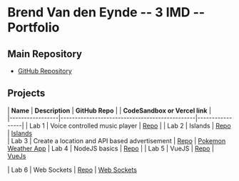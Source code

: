 # Brend Van den Eynde -- 3 IMD -- Portfolio

## Main Repository
- [GitHub Repository](https://github.com/BrendVandenEynde/dev5-portfolios-2023.git)

## Projects

| **Name**        | **Description**                                | **GitHub Repo** |                | **CodeSandbox or Vercel link** |       
|-----------------|-----------------------------------------------|-----------------|
| Lab 1           | Voice controlled music player                | [Repo](https://github.com/GlennVinck/dev5-lab1.git) | 
| Lab 2           | Islands                 | [Repo](https://github.com/BrendVandenEynde/dev5_Lab2-Lego-Islands.git)        |    [Islands](https://codesandbox.io/p/github/BrendVandenEynde/dev5_Lab2-Lego-Islands/main?embed=1&file=%2F.codesandbox%2Ftasks.json&layout=%257B%2522sidebarPanel%2522%253A%2522EXPLORER%2522%252C%2522rootPanelGroup%2522%253A%257B%2522direction%2522%253A%2522horizontal%2522%252C%2522contentType%2522%253A%2522UNKNOWN%2522%252C%2522type%2522%253A%2522PANEL_GROUP%2522%252C%2522id%2522%253A%2522ROOT_LAYOUT%2522%252C%2522panels%2522%253A%255B%257B%2522type%2522%253A%2522PANEL_GROUP%2522%252C%2522contentType%2522%253A%2522UNKNOWN%2522%252C%2522direction%2522%253A%2522vertical%2522%252C%2522id%2522%253A%2522clpy3igee00073j6fbvrtk82t%2522%252C%2522sizes%2522%253A%255B70%252C30%255D%252C%2522panels%2522%253A%255B%257B%2522type%2522%253A%2522PANEL_GROUP%2522%252C%2522contentType%2522%253A%2522EDITOR%2522%252C%2522direction%2522%253A%2522horizontal%2522%252C%2522id%2522%253A%2522EDITOR%2522%252C%2522panels%2522%253A%255B%257B%2522type%2522%253A%2522PANEL%2522%252C%2522contentType%2522%253A%2522EDITOR%2522%252C%2522id%2522%253A%2522clpy3iged00023j6f8ov3qfdy%2522%257D%255D%257D%252C%257B%2522type%2522%253A%2522PANEL_GROUP%2522%252C%2522contentType%2522%253A%2522SHELLS%2522%252C%2522direction%2522%253A%2522horizontal%2522%252C%2522id%2522%253A%2522SHELLS%2522%252C%2522panels%2522%253A%255B%257B%2522type%2522%253A%2522PANEL%2522%252C%2522contentType%2522%253A%2522SHELLS%2522%252C%2522id%2522%253A%2522clpy3iged00043j6flsk6pjus%2522%257D%255D%252C%2522sizes%2522%253A%255B100%255D%257D%255D%257D%252C%257B%2522type%2522%253A%2522PANEL_GROUP%2522%252C%2522contentType%2522%253A%2522DEVTOOLS%2522%252C%2522direction%2522%253A%2522vertical%2522%252C%2522id%2522%253A%2522DEVTOOLS%2522%252C%2522panels%2522%253A%255B%257B%2522type%2522%253A%2522PANEL%2522%252C%2522contentType%2522%253A%2522DEVTOOLS%2522%252C%2522id%2522%253A%2522clpy3iged00063j6fiplsu2tv%2522%257D%255D%252C%2522sizes%2522%253A%255B100%255D%257D%255D%252C%2522sizes%2522%253A%255B40%252C60%255D%257D%252C%2522tabbedPanels%2522%253A%257B%2522clpy3iged00023j6f8ov3qfdy%2522%253A%257B%2522id%2522%253A%2522clpy3iged00023j6f8ov3qfdy%2522%252C%2522activeTabId%2522%253A%2522clpy3mn0t00i13j6fk9crw11y%2522%252C%2522tabs%2522%253A%255B%257B%2522type%2522%253A%2522FILE%2522%252C%2522filepath%2522%253A%2522%252F.codesandbox%252Ftasks.json%2522%252C%2522id%2522%253A%2522clpy3mn0t00i13j6fk9crw11y%2522%252C%2522mode%2522%253A%2522permanent%2522%252C%2522state%2522%253A%2522IDLE%2522%257D%255D%257D%252C%2522clpy3iged00063j6fiplsu2tv%2522%253A%257B%2522id%2522%253A%2522clpy3iged00063j6fiplsu2tv%2522%252C%2522tabs%2522%253A%255B%257B%2522id%2522%253A%2522clpy3iged00053j6fckr4juya%2522%252C%2522mode%2522%253A%2522permanent%2522%252C%2522type%2522%253A%2522TASK_PORT%2522%252C%2522taskId%2522%253A%2522start%2522%252C%2522port%2522%253A5000%252C%2522path%2522%253A%2522%252F%2523%2522%257D%255D%252C%2522activeTabId%2522%253A%2522clpy3iged00053j6fckr4juya%2522%257D%252C%2522clpy3iged00043j6flsk6pjus%2522%253A%257B%2522tabs%2522%253A%255B%257B%2522id%2522%253A%2522clpy3iged00033j6fgrgnjvr5%2522%252C%2522mode%2522%253A%2522permanent%2522%252C%2522type%2522%253A%2522TASK_LOG%2522%252C%2522taskId%2522%253A%2522start%2522%257D%255D%252C%2522id%2522%253A%2522clpy3iged00043j6flsk6pjus%2522%252C%2522activeTabId%2522%253A%2522clpy3iged00033j6fgrgnjvr5%2522%257D%257D%252C%2522showDevtools%2522%253Atrue%252C%2522showShells%2522%253Atrue%252C%2522showSidebar%2522%253Atrue%252C%2522sidebarPanelSize%2522%253A15%257D)  
| Lab 3           | Create a location and API based advertisement                   | [Repo](https://github.com/BrendVandenEynde/dev5_Lab3.git)       |  [Pokemon Weather App](https://dev5-lab3-sand.vercel.app/)
| Lab 4           | NodeJS basics                     | [Repo](https://github.com/BrendVandenEynde/dev5_lab4.git)        | 
| Lab 5           | VueJS                | [Repo](https://github.com/BrendVandenEynde/Development5_Labo5.git)        | [VueJs](https://codesandbox.io/p/github/BrendVandenEynde/Development5_Labo5/main?layout=%257B%2522sidebarPanel%2522%253A%2522EXPLORER%2522%252C%2522rootPanelGroup%2522%253A%257B%2522direction%2522%253A%2522horizontal%2522%252C%2522contentType%2522%253A%2522UNKNOWN%2522%252C%2522type%2522%253A%2522PANEL_GROUP%2522%252C%2522id%2522%253A%2522ROOT_LAYOUT%2522%252C%2522panels%2522%253A%255B%257B%2522type%2522%253A%2522PANEL_GROUP%2522%252C%2522contentType%2522%253A%2522UNKNOWN%2522%252C%2522direction%2522%253A%2522vertical%2522%252C%2522id%2522%253A%2522clpy3xskf00063j6fs2x74g87%2522%252C%2522sizes%2522%253A%255B70%252C30%255D%252C%2522panels%2522%253A%255B%257B%2522type%2522%253A%2522PANEL_GROUP%2522%252C%2522contentType%2522%253A%2522EDITOR%2522%252C%2522direction%2522%253A%2522horizontal%2522%252C%2522id%2522%253A%2522EDITOR%2522%252C%2522panels%2522%253A%255B%257B%2522type%2522%253A%2522PANEL%2522%252C%2522contentType%2522%253A%2522EDITOR%2522%252C%2522id%2522%253A%2522clpy3xskf00023j6f5i0kmqni%2522%257D%255D%257D%252C%257B%2522type%2522%253A%2522PANEL_GROUP%2522%252C%2522contentType%2522%253A%2522SHELLS%2522%252C%2522direction%2522%253A%2522horizontal%2522%252C%2522id%2522%253A%2522SHELLS%2522%252C%2522panels%2522%253A%255B%257B%2522type%2522%253A%2522PANEL%2522%252C%2522contentType%2522%253A%2522SHELLS%2522%252C%2522id%2522%253A%2522clpy3xskf00043j6f4bhr5hkm%2522%257D%255D%252C%2522sizes%2522%253A%255B100%255D%257D%255D%257D%252C%257B%2522type%2522%253A%2522PANEL_GROUP%2522%252C%2522contentType%2522%253A%2522DEVTOOLS%2522%252C%2522direction%2522%253A%2522vertical%2522%252C%2522id%2522%253A%2522DEVTOOLS%2522%252C%2522panels%2522%253A%255B%257B%2522type%2522%253A%2522PANEL%2522%252C%2522contentType%2522%253A%2522DEVTOOLS%2522%252C%2522id%2522%253A%2522clpy3xskf00053j6f82krm8sv%2522%257D%255D%252C%2522sizes%2522%253A%255B100%255D%257D%255D%252C%2522sizes%2522%253A%255B42.39288943611844%252C57.60711056388156%255D%257D%252C%2522tabbedPanels%2522%253A%257B%2522clpy3xskf00023j6f5i0kmqni%2522%253A%257B%2522id%2522%253A%2522clpy3xskf00023j6f5i0kmqni%2522%252C%2522tabs%2522%253A%255B%255D%257D%252C%2522clpy3xskf00053j6f82krm8sv%2522%253A%257B%2522id%2522%253A%2522clpy3xskf00053j6f82krm8sv%2522%252C%2522activeTabId%2522%253A%2522clpy3yby200fk3j6fti02y75a%2522%252C%2522tabs%2522%253A%255B%257B%2522type%2522%253A%2522TASK_PORT%2522%252C%2522taskId%2522%253A%2522dev%2522%252C%2522port%2522%253A5173%252C%2522id%2522%253A%2522clpy3yby200fk3j6fti02y75a%2522%252C%2522mode%2522%253A%2522permanent%2522%252C%2522path%2522%253A%2522%252F%2522%257D%255D%257D%252C%2522clpy3xskf00043j6f4bhr5hkm%2522%253A%257B%2522id%2522%253A%2522clpy3xskf00043j6f4bhr5hkm%2522%252C%2522activeTabId%2522%253A%2522clpy3xtqo005v3j6f0s4j6vgs%2522%252C%2522tabs%2522%253A%255B%257B%2522id%2522%253A%2522clpy3xskf00033j6fk85kgflv%2522%252C%2522mode%2522%253A%2522permanent%2522%252C%2522type%2522%253A%2522TERMINAL%2522%252C%2522shellId%2522%253A%2522clpy3xsqw000oegixbt6o0v71%2522%257D%252C%257B%2522type%2522%253A%2522TASK_LOG%2522%252C%2522taskId%2522%253A%2522dev%2522%252C%2522id%2522%253A%2522clpy3xtqo005v3j6f0s4j6vgs%2522%252C%2522mode%2522%253A%2522permanent%2522%257D%255D%257D%257D%252C%2522showDevtools%2522%253Atrue%252C%2522showShells%2522%253Atrue%252C%2522showSidebar%2522%253Atrue%252C%2522sidebarPanelSize%2522%253A15%257D)

| Lab 6           | Web Sockets                    | [Repo](https://github.com/BrendVandenEynde/dev5_Lab6.git)        | [Web Sockets](https://dev5-lab6-three.vercel.app/)

